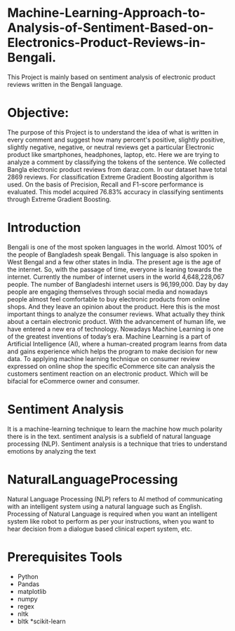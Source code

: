 # Machine-Learning-Approach-to-Analysis-of-Sentiment-Based-on-Electronics-Product-Reviews-in-Bengali.
This Project is mainly based on sentiment analysis of electronic product reviews written in the Bengali language. 

# Objective:
The purpose of this Project is to understand the idea of what is written in every comment and suggest how many
percent's positive, slightly positive, slightly negative, negative, or neutral reviews get a particular
Electronic product like smartphones, headphones, laptop, etc. Here we are trying to analyze a
comment by classifying the tokens of the sentence. We collected Bangla electronic product reviews
from daraz.com. In our dataset have total 2869 reviews. For classification Extreme Gradient Boosting
algorithm is used. On the basis of Precision, Recall and F1-score performance is evaluated. This
model acquired 76.83% accuracy in classifying sentiments through Extreme Gradient Boosting. 

# Introduction

Bengali is one of the most spoken languages in the world. Almost 100% of the people of
Bangladesh speak Bengali. This language is also spoken in West Bengal and a few other states
in India. The present age is the age of the internet. So, with the passage of time, everyone is
leaning towards the internet. Currently the number of internet users in the world 4,648,228,067
people. The number of Bangladeshi internet users is 96,199,000. Day by day people are engaging
themselves through social media and nowadays people almost feel comfortable to buy electronic
products from online shops. And they leave an opinion about the product. Here this is the most
important things to analyze the consumer reviews. What actually they think about a certain
electronic product.
With the advancement of human life, we have entered a new era of technology. Nowadays
Machine Learning is one of the greatest inventions of today’s era. Machine Learning is a part of
Artificial Intelligence (AI), where a human-created program learns from data and gains
experience which helps the program to make decision for new data. To applying machine
learning technique on consumer review expressed on online shop the specific eCommerce site
can analysis the customers sentiment reaction on an electronic product. Which will be bifacial
for eCommerce owner and consumer. 

# Sentiment Analysis
It is a machine-learning technique to learn the machine how much polarity there is in the text.
sentiment analysis is a subfield of natural language processing (NLP). Sentiment analysis is a
technique that tries to understand emotions by analyzing the text

# NaturalLanguageProcessing
Natural Language Processing (NLP) refers to AI method of communicating with an intelligent
system using a natural language such as English. Processing of Natural Language is required
when you want an intelligent system like robot to perform as per your instructions, when you
want to hear decision from a dialogue based clinical expert system, etc.

# Prerequisites Tools
* Python
* Pandas
* matplotlib
* numpy
* regex
* nltk
* bltk
*scikit-learn
